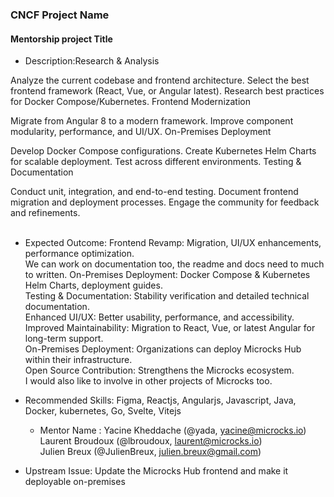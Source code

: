 
### CNCF Project Name

#### Mentorship project Title

- Description:Research & Analysis<br>

Analyze the current codebase and frontend architecture.
Select the best frontend framework (React, Vue, or Angular latest).
Research best practices for Docker Compose/Kubernetes.
Frontend Modernization<br>

Migrate from Angular 8 to a modern framework.
Improve component modularity, performance, and UI/UX.
On-Premises Deployment<br>

Develop Docker Compose configurations.
Create Kubernetes Helm Charts for scalable deployment.
Test across different environments.
Testing & Documentation<br>

Conduct unit, integration, and end-to-end testing.
Document frontend migration and deployment processes.
Engage the community for feedback and refinements.
<br><br>
- Expected Outcome: Frontend Revamp: Migration, UI/UX enhancements, performance optimization. <br>
We can work on documentation too, the readme and docs need to much to written.
On-Premises Deployment: Docker Compose & Kubernetes Helm Charts, deployment guides. <br>
Testing & Documentation: Stability verification and detailed technical documentation. <br>
Enhanced UI/UX: Better usability, performance, and accessibility. <br>
Improved Maintainability: Migration to React, Vue, or latest Angular for long-term support.<br>
On-Premises Deployment: Organizations can deploy Microcks Hub within their infrastructure. <br>
Open Source Contribution: Strengthens the Microcks ecosystem. <br>
I would also like to involve in other projects of Microcks too.<br>
- Recommended Skills: Figma, Reactjs, Angularjs, Javascript, Java, Docker, kubernetes, Go, Svelte, Vitejs
  - Mentor Name : Yacine Kheddache (@yada, yacine@microcks.io) <br>
Laurent Broudoux (@lbroudoux, laurent@microcks.io) <br>
Julien Breux (@JulienBreux, julien.breux@gmail.com) <br>

- Upstream Issue: Update the Microcks Hub frontend and make it deployable on-premises

